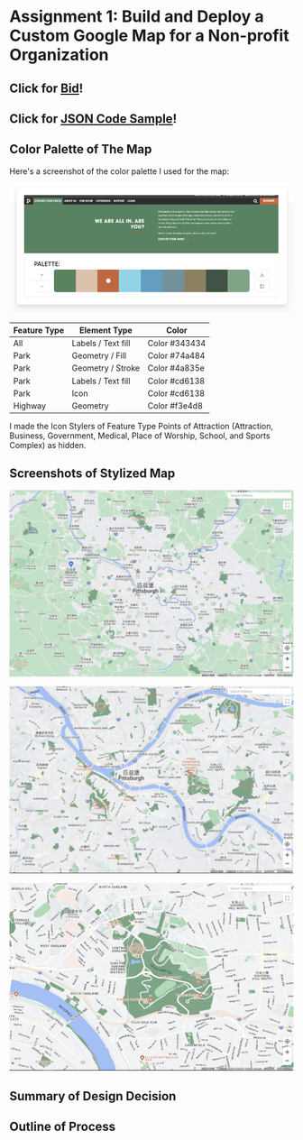 # Assignment 1: Build and Deploy a Custom Google Map for a Non-profit Organization


## Click for [Bid](https://docs.google.com/document/d/13RVkb4wAbRj2a-NGelPUNtme0fChfHFGbQcunMY-gig/edit?usp=sharing)!


## Click for [JSON Code Sample](/ParksMap.json)!


## Color Palette of The Map

Here's a screenshot of the color palette I used for the map:

![](/colorPalette.png)

|                     Feature Type                   |                     Element Type                     |                    Color                      |
|----------------------------------------------------|------------------------------------------------------|-----------------------------------------------|
|     All     |         Labels / Text fill              |            Color #343434         |
|     Park    |           Geometry /  Fill              |            Color #74a484         |
|     Park    |          Geometry / Stroke              |            Color #4a835e         |
|     Park    |         Labels / Text fill              |            Color #cd6138         |
|     Park    |                   Icon                  |            Color #cd6138         |
|   Highway   |               Geometry                  |            Color #f3e4d8         |

I made the Icon Stylers of Feature Type Points of Attraction (Attraction, Business, Government, Medical, Place of Worship, School, and Sports Complex) as hidden.


## Screenshots of Stylized Map

![](/upload1.png)

![](/upload2.png)

![](/upload3.png)

## Summary of Design Decision


## Outline of Process



